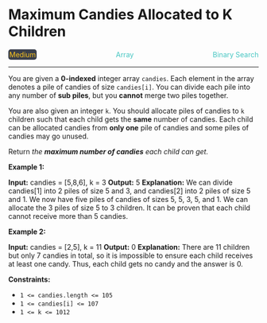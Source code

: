 # Maximum Candies Allocated to K Children

<div style="display: flex; justify-content: space-between; align-items: center">
<div style="color: #fac31d;
padding: 2px; background-color: #3a3f4b; border-radius: 5px;">Medium</div>
<div style="color: #46c6c2">Array</div>
<div style="color: #46c6c2">Binary Search</div>
</div>

---

You are given a **0-indexed** integer array `candies`. Each element in the array denotes a pile of candies of size `candies[i]`. You can divide each pile into any number of **sub piles**, but you **cannot** merge two piles together.

You are also given an integer `k`. You should allocate piles of candies to `k` children such that each child gets the **same** number of candies. Each child can be allocated candies from **only one** pile of candies and some piles of candies may go unused.

Return _the **maximum number of candies** each child can get._

**Example 1:**

**Input:** candies = \[5,8,6\], k = 3
**Output:** 5
**Explanation:** We can divide candies\[1\] into 2 piles of size 5 and 3, and candies\[2\] into 2 piles of size 5 and 1. We now have five piles of candies of sizes 5, 5, 3, 5, and 1. We can allocate the 3 piles of size 5 to 3 children. It can be proven that each child cannot receive more than 5 candies.

**Example 2:**

**Input:** candies = \[2,5\], k = 11
**Output:** 0
**Explanation:** There are 11 children but only 7 candies in total, so it is impossible to ensure each child receives at least one candy. Thus, each child gets no candy and the answer is 0.

**Constraints:**

*   `1 <= candies.length <= 105`
*   `1 <= candies[i] <= 107`
*   `1 <= k <= 1012`